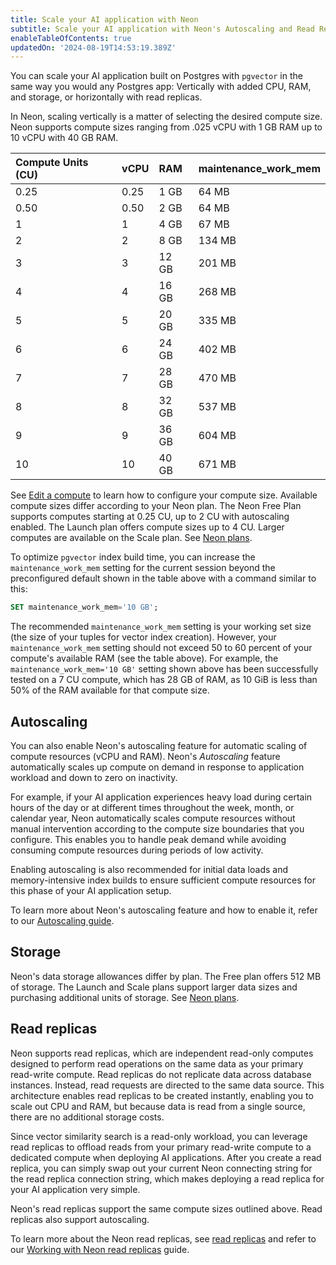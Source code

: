 ```yaml
---
title: Scale your AI application with Neon
subtitle: Scale your AI application with Neon's Autoscaling and Read Replica features
enableTableOfContents: true
updatedOn: '2024-08-19T14:53:19.389Z'
---
```


You can scale your AI application built on Postgres with `pgvector` in the same way you would any Postgres app: Vertically with added CPU, RAM, and storage, or horizontally with read replicas.

In Neon, scaling vertically is a matter of selecting the desired compute size. Neon supports compute sizes ranging from .025 vCPU with 1 GB RAM up to 10 vCPU with 40 GB RAM.

| Compute Units (CU) | vCPU | RAM   | maintenance_work_mem |
| :----------------- | :--- | :---- | :------------------- |
| 0.25               | 0.25 | 1 GB  | 64 MB                |
| 0.50               | 0.50 | 2 GB  | 64 MB                |
| 1                  | 1    | 4 GB  | 67 MB                |
| 2                  | 2    | 8 GB  | 134 MB               |
| 3                  | 3    | 12 GB | 201 MB               |
| 4                  | 4    | 16 GB | 268 MB               |
| 5                  | 5    | 20 GB | 335 MB               |
| 6                  | 6    | 24 GB | 402 MB               |
| 7                  | 7    | 28 GB | 470 MB               |
| 8                  | 8    | 32 GB | 537 MB               |
| 9                  | 9    | 36 GB | 604 MB               |
| 10                 | 10   | 40 GB | 671 MB               |

See [Edit a compute](/docs/manage/endpoints#edit-a-compute) to learn how to configure your compute size. Available compute sizes differ according to your Neon plan. The Neon Free Plan supports computes starting at 0.25 CU, up to 2 CU with autoscaling enabled. The Launch plan offers compute sizes up to 4 CU. Larger computes are available on the Scale plan. See [Neon plans](/docs/introduction/plans).

To optimize `pgvector` index build time, you can increase the `maintenance_work_mem` setting for the current session beyond the preconfigured default shown in the table above with a command similar to this:

```sql
SET maintenance_work_mem='10 GB';
```

The recommended `maintenance_work_mem` setting is your working set size (the size of your tuples for vector index creation). However, your `maintenance_work_mem` setting should not exceed 50 to 60 percent of your compute's available RAM (see the table above). For example, the `maintenance_work_mem='10 GB'` setting shown above has been successfully tested on a 7 CU compute, which has 28 GB of RAM, as 10 GiB is less than 50% of the RAM available for that compute size.

## Autoscaling

You can also enable Neon's autoscaling feature for automatic scaling of compute resources (vCPU and RAM). Neon's _Autoscaling_ feature automatically scales up compute on demand in response to application workload and down to zero on inactivity.

For example, if your AI application experiences heavy load during certain hours of the day or at different times throughout the week, month, or calendar year, Neon automatically scales compute resources without manual intervention according to the compute size boundaries that you configure. This enables you to handle peak demand while avoiding consuming compute resources during periods of low activity.

Enabling autoscaling is also recommended for initial data loads and memory-intensive index builds to ensure sufficient compute resources for this phase of your AI application setup.

To learn more about Neon's autoscaling feature and how to enable it, refer to our [Autoscaling guide](/docs/introduction/autoscaling).

## Storage

Neon's data storage allowances differ by plan. The Free plan offers 512 MB of storage. The Launch and Scale plans support larger data sizes and purchasing additional units of storage. See [Neon plans](/docs/introduction/plans).

## Read replicas

Neon supports read replicas, which are independent read-only computes designed to perform read operations on the same data as your primary read-write compute. Read replicas do not replicate data across database instances. Instead, read requests are directed to the same data source. This architecture enables read replicas to be created instantly, enabling you to scale out CPU and RAM, but because data is read from a single source, there are no additional storage costs.

Since vector similarity search is a read-only workload, you can leverage read replicas to offload reads from your primary read-write compute to a dedicated compute when deploying AI applications. After you create a read replica, you can simply swap out your current Neon connecting string for the read replica connection string, which makes deploying a read replica for your AI application very simple.

Neon's read replicas support the same compute sizes outlined above. Read replicas also support autoscaling.

To learn more about the Neon read replicas, see [read replicas](/docs/introduction/read-replicas) and refer to our [Working with Neon read replicas](/docs/guides/read-replica-guide) guide.
